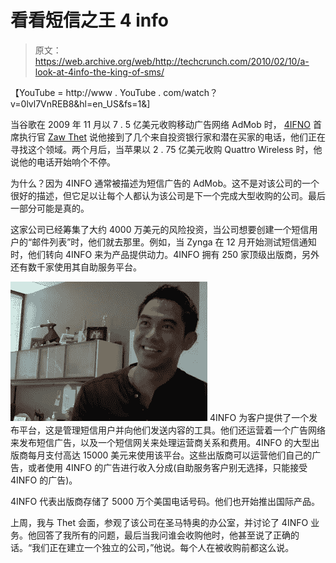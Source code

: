 # 看看短信之王 4 info 

> 原文：<https://web.archive.org/web/http://techcrunch.com/2010/02/10/a-look-at-4info-the-king-of-sms/>

【YouTube = http://www . YouTube . com/watch？v=0lvl7VnREB8&hl=en_US&fs=1&]

当谷歌在 2009 年 11 月以 7 . 5 亿美元收购移动广告网络 AdMob 时， [4IFNO](https://web.archive.org/web/20230203042223/http://www.4info.com/) 首席执行官 [Zaw Thet](https://web.archive.org/web/20230203042223/http://www.crunchbase.com/person/zaw-thet) 说他接到了几个来自投资银行家和潜在买家的电话，他们正在寻找这个领域。两个月后，当苹果以 2 . 75 亿美元收购 Quattro Wireless 时，他说他的电话开始响个不停。

为什么？因为 4INFO 通常被描述为短信广告的 AdMob。这不是对该公司的一个很好的描述，但它足以让每个人都认为该公司是下一个完成大型收购的公司。最后一部分可能是真的。

这家公司已经筹集了大约 4000 万美元的风险投资，当公司想要创建一个短信用户的“邮件列表”时，他们就去那里。例如，当 Zynga 在 12 月开始测试短信通知时，他们转向 4INFO 来为产品提供动力。4INFO 拥有 250 家顶级出版商，另外还有数千家使用其自助服务平台。

![](img/f4063766600a90df5caac4172134da66.png) 4INFO 为客户提供了一个发布平台，这是管理短信用户并向他们发送内容的工具。他们还运营着一个广告网络来发布短信广告，以及一个短信网关来处理运营商关系和费用。4INFO 的大型出版商每月支付高达 15000 美元来使用该平台。这些出版商可以运营他们自己的广告，或者使用 4INFO 的广告进行收入分成(自助服务客户别无选择，只能接受 4INFO 的广告)。

4INFO 代表出版商存储了 5000 万个美国电话号码。他们也开始推出国际产品。

上周，我与 Thet 会面，参观了该公司在圣马特奥的办公室，并讨论了 4INFO 业务。他回答了我所有的问题，最后当我问谁会收购他时，他甚至说了正确的话。“我们正在建立一个独立的公司，”他说。每个人在被收购前都这么说。